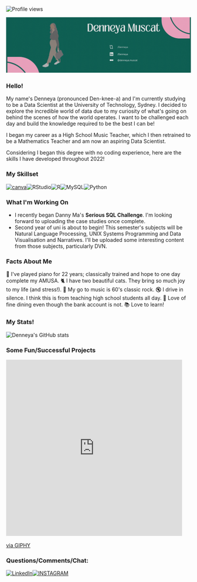 ![Profile views](https://gpvc.arturio.dev/Denneya)

![Banner](https://github.com/Denneya/Denneya/blob/main/Banner.gif)

### Hello!
My name's Denneya (pronounced Den-knee-a) and I'm currently studying to be a Data Scientist at the University of Technology, Sydney.
I decided to explore the incredible world of data due to my curiosity of what's going on behind the scenes of how the world operates.
I want to be challenged each day and build the knowledge required to be the best I can be!

I began my career as a High School Music Teacher, which I then retrained to be a Mathematics Teacher and am now an aspiring Data Scientist. 

Considering I began this degree with no coding experience, here are the skills I have developed throughout 2022!

### My Skillset

[![canva](https://img.shields.io/badge/Canva-%2300C4CC.svg?&style=for-the-badge&logo=Canva&logoColor=white)](https://github.com/alexandresanlim/Badges4-README.md-Profile)![RStudio](https://img.shields.io/badge/RStudio-4285F4?style=for-the-badge&logo=rstudio&logoColor=white)![R](https://img.shields.io/badge/r-%23276DC3.svg?style=for-the-badge&logo=r&logoColor=white)![MySQL](https://img.shields.io/badge/mysql-%2300f.svg?style=for-the-badge&logo=mysql&logoColor=white)![Python](https://img.shields.io/badge/python-3670A0?style=for-the-badge&logo=python&logoColor=ffdd54)

### What I'm Working On
* I recently began Danny Ma's **Serious SQL Challenge**. I'm looking forward to uploading the case studies once complete.
* Second year of uni is about to begin! This semester's subjects will be Natural Language Processing, UNIX Systems Programming and Data Visualisation and Narratives. I'll be uploaded some interesting content from those subjects, particularly DVN. 

### Facts About Me
🎹 I've played piano for 22 years; classically trained and hope to one day complete my AMUSA.
🐈‍ I have two beautiful cats. They bring so much joy to my life (and stress!).
🎤 My go to music is 60's classic rock.
🔇 I drive in silence. I think this is from teaching high school students all day.
🍝 Love of fine dining even though the bank account is not. 
📚 Love to learn!

### My Stats!
![Denneya's GitHub stats](https://github-readme-stats.vercel.app/api?username=Denneya&show_icons=true&bg_color=00000000)

### Some Fun/Successful Projects
<iframe src="https://giphy.com/embed/hRLz2uLh5AX1zPsjOS" width="480" height="480" frameBorder="0" class="giphy-embed" allowFullScreen></iframe><p><a href="https://giphy.com/gifs/loading-load-nadmitr-hRLz2uLh5AX1zPsjOS">via GIPHY</a></p>


### Questions/Comments/Chat:
[![LinkedIn](https://img.shields.io/badge/LinkedIn-0077B5?style=for-the-badge&logo=linkedin&logoColor=white)](https://www.linkedin.com/in/denneyamuscat)[![INSTAGRAM](https://img.shields.io/badge/Instagram-E4405F?style=for-the-badge&logo=instagram&logoColor=white)](https://www.instagram.com/denneyam/)
